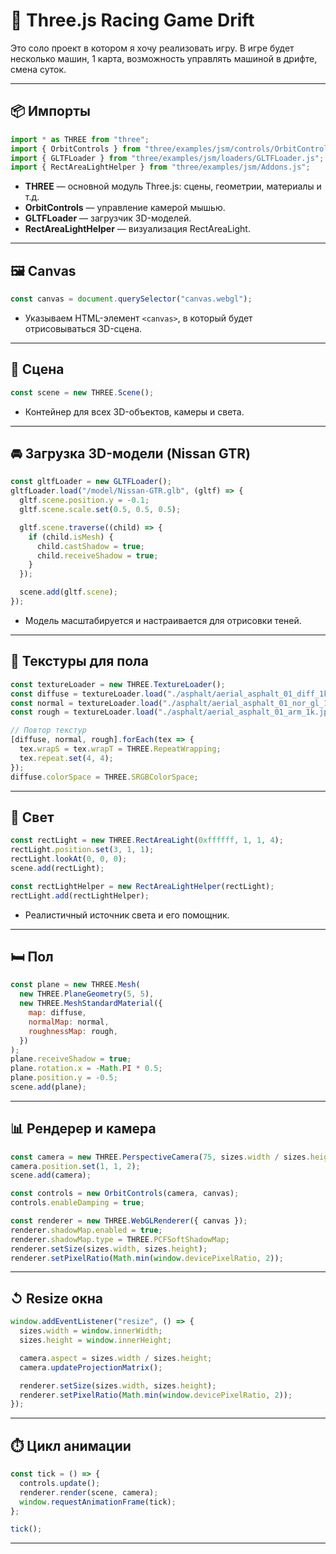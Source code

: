 # 🚗 Three.js Racing Game Drift

Это соло проект в котором я хочу реализовать игру. 
В игре будет несколько машин, 1 карта, возможность управлять машиной в дрифте, смена суток. 

---

## 📦 Импорты

```js
import * as THREE from "three";
import { OrbitControls } from "three/examples/jsm/controls/OrbitControls.js";
import { GLTFLoader } from "three/examples/jsm/loaders/GLTFLoader.js";
import { RectAreaLightHelper } from "three/examples/jsm/Addons.js";
```

- **THREE** — основной модуль Three.js: сцены, геометрии, материалы и т.д.
- **OrbitControls** — управление камерой мышью.
- **GLTFLoader** — загрузчик 3D-моделей.
- **RectAreaLightHelper** — визуализация RectAreaLight.

---

## 🖼️ Canvas

```js
const canvas = document.querySelector("canvas.webgl");
```
- Указываем HTML-элемент `<canvas>`, в который будет отрисовываться 3D-сцена.

---

## 🌌 Сцена

```js
const scene = new THREE.Scene();
```
- Контейнер для всех 3D-объектов, камеры и света.

---

## 🚘 Загрузка 3D-модели (Nissan GTR)

```js
const gltfLoader = new GLTFLoader();
gltfLoader.load("/model/Nissan-GTR.glb", (gltf) => {
  gltf.scene.position.y = -0.1;
  gltf.scene.scale.set(0.5, 0.5, 0.5);

  gltf.scene.traverse((child) => {
    if (child.isMesh) {
      child.castShadow = true;
      child.receiveShadow = true;
    }
  });

  scene.add(gltf.scene);
});
```

- Модель масштабируется и настраивается для отрисовки теней.

---

## 🧱 Текстуры для пола

```js
const textureLoader = new THREE.TextureLoader();
const diffuse = textureLoader.load("./asphalt/aerial_asphalt_01_diff_1k.jpg");
const normal = textureLoader.load("./asphalt/aerial_asphalt_01_nor_gl_1k.jpg");
const rough = textureLoader.load("./asphalt/aerial_asphalt_01_arm_1k.jpg");

// Повтор текстур
[diffuse, normal, rough].forEach(tex => {
  tex.wrapS = tex.wrapT = THREE.RepeatWrapping;
  tex.repeat.set(4, 4);
});
diffuse.colorSpace = THREE.SRGBColorSpace;
```

---

## 🔦 Свет

```js
const rectLight = new THREE.RectAreaLight(0xffffff, 1, 1, 4);
rectLight.position.set(3, 1, 1);
rectLight.lookAt(0, 0, 0);
scene.add(rectLight);

const rectLightHelper = new RectAreaLightHelper(rectLight);
rectLight.add(rectLightHelper);
```

- Реалистичный источник света и его помощник.

---

## 🛏️ Пол

```js
const plane = new THREE.Mesh(
  new THREE.PlaneGeometry(5, 5),
  new THREE.MeshStandardMaterial({
    map: diffuse,
    normalMap: normal,
    roughnessMap: rough,
  })
);
plane.receiveShadow = true;
plane.rotation.x = -Math.PI * 0.5;
plane.position.y = -0.5;
scene.add(plane);
```

---

## 📊 Рендерер и камера

```js
const camera = new THREE.PerspectiveCamera(75, sizes.width / sizes.height, 0.1, 100);
camera.position.set(1, 1, 2);
scene.add(camera);

const controls = new OrbitControls(camera, canvas);
controls.enableDamping = true;

const renderer = new THREE.WebGLRenderer({ canvas });
renderer.shadowMap.enabled = true;
renderer.shadowMap.type = THREE.PCFSoftShadowMap;
renderer.setSize(sizes.width, sizes.height);
renderer.setPixelRatio(Math.min(window.devicePixelRatio, 2));
```

---

## ↺ Resize окна

```js
window.addEventListener("resize", () => {
  sizes.width = window.innerWidth;
  sizes.height = window.innerHeight;

  camera.aspect = sizes.width / sizes.height;
  camera.updateProjectionMatrix();

  renderer.setSize(sizes.width, sizes.height);
  renderer.setPixelRatio(Math.min(window.devicePixelRatio, 2));
});
```

---

## ⏱️ Цикл анимации

```js
const tick = () => {
  controls.update();
  renderer.render(scene, camera);
  window.requestAnimationFrame(tick);
};

tick();
```
---


